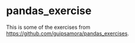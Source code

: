 # pandas_exercise
This is some of the exercises from https://github.com/guipsamora/pandas_exercises.
